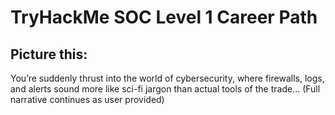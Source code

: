 # TryHackMe SOC Level 1 Career Path

## Picture this:
You’re suddenly thrust into the world of cybersecurity, where firewalls, logs, and alerts sound more like sci-fi jargon than actual tools of the trade...
(Full narrative continues as user provided)